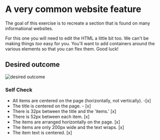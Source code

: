 # A very common website feature

The goal of this exercise is to recreate a section that is found on many informational websites.

For this one you will need to edit the HTML a little bit too. We can't be making things _too_ easy for you. You'll want to add containers around the various elements so that you can flex them. Good luck!

## Desired outcome

![desired outcome](./desired-outcome.png)

### Self Check

- All items are centered on the page (horizontally, not vertically). -[x]
- The title is centered on the page. - [x]
- There is 32px between the title and the 'items.' [x]
- There is 52px between each item. [x]
- The items are arranged horizontally on the page. [x]
- The items are only 200px wide and the text wraps. [x]
- The item text is centered. [x]
